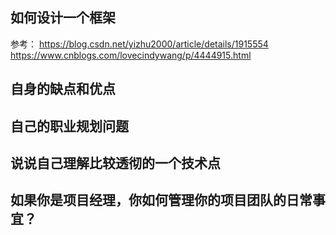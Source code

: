 


  
如何设计一个框架
------------
参考：
https://blog.csdn.net/yizhu2000/article/details/1915554  
https://www.cnblogs.com/lovecindywang/p/4444915.html   



自身的缺点和优点
------------



自己的职业规划问题
------------



说说自己理解比较透彻的一个技术点
-------------




如果你是项目经理，你如何管理你的项目团队的日常事宜？  
------------







